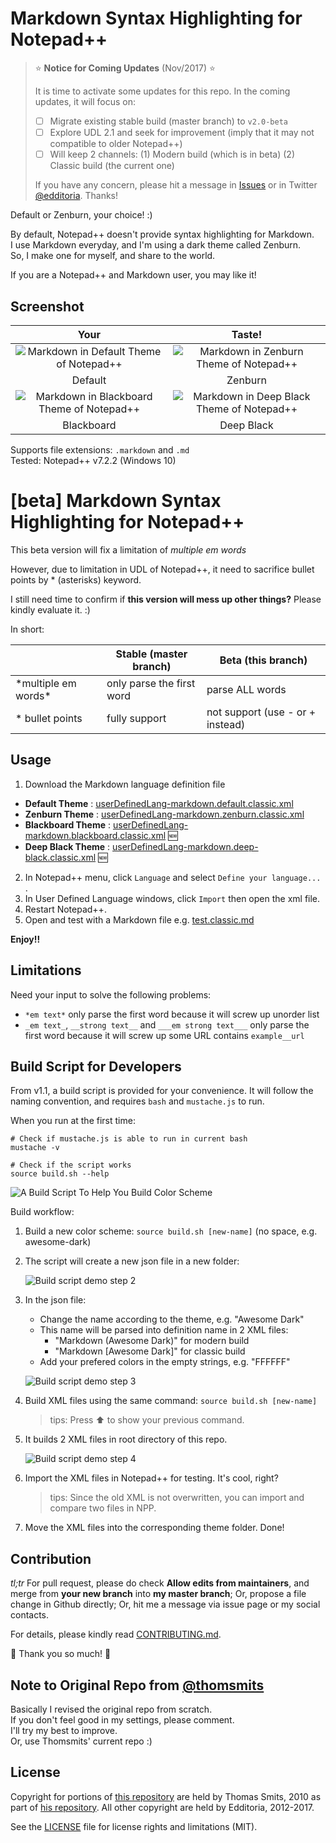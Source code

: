 # Markdown Syntax Highlighting for Notepad++

> :star: **Notice for Coming Updates** (Nov/2017) :star:
>
> It is time to activate some updates for this repo. In the coming updates, it will focus on:
> - [ ] Migrate existing stable build (master branch) to `v2.0-beta`
> - [ ] Explore UDL 2.1 and seek for improvement (imply that it may not compatible to older Notepad++)
> - [ ] Will keep 2 channels: (1) Modern build (which is in beta) (2) Classic build (the current one)
>
> If you have any concern, please hit a message in [Issues](https://github.com/Edditoria/markdown-plus-plus/issues) or in Twitter [@edditoria](https://twitter.com/edditoria).
> Thanks!

Default or Zenburn, your choice! :)

By default, Notepad++ doesn't provide syntax highlighting for Markdown.  
I use Markdown everyday, and I'm using a dark theme called Zenburn.  
So, I make one for myself, and share to the world.

If you are a Notepad++ and Markdown user, you may like it!

## Screenshot

| Your | Taste! |
|:----:|:------:|
| ![Markdown in Default Theme of Notepad++][screen_default] | ![Markdown in Zenburn Theme of Notepad++][screen_zenburn] |
| Default | Zenburn |
| ![Markdown in Blackboard Theme of Notepad++][screen_blackboard] | ![Markdown in Deep Black Theme of Notepad++][screen_deep_black] |
| Blackboard | Deep Black |

Supports file extensions: `.markdown` and `.md`  
Tested: Notepad++ v7.2.2 (Windows 10)

# [beta] Markdown Syntax Highlighting for Notepad++

This beta version will fix a limitation of *multiple em words*

However, due to limitation in UDL of Notepad++, it need to sacrifice bullet points by \* (asterisks) keyword.

I still need time to confirm if **this version will mess up other things?** Please kindly evaluate it. :)

In short:

|   | Stable (master branch) | Beta (this branch) |
|---|---|---|
| \*multiple em words\* | only parse the first word | parse ALL words |
| \* bullet points | fully support | not support (use \- or \+ instead) |

## Usage

1. Download the Markdown language definition file
  - **Default Theme** : [userDefinedLang-markdown.default.classic.xml][default_xml]
  - **Zenburn Theme** : [userDefinedLang-markdown.zenburn.classic.xml][zenburn_xml]
  - **Blackboard Theme** : [userDefinedLang-markdown.blackboard.classic.xml][blackboard_xml] :new:
  - **Deep Black Theme** : [userDefinedLang-markdown.deep-black.classic.xml][deep_black_xml] :new:
2. In Notepad++ menu, click `Language` and select `Define your language...` .
3. In User Defined Language windows, click `Import` then open the xml file.
4. Restart Notepad++.
5. Open and test with a Markdown file e.g. [test.classic.md][test_classic_file]

**Enjoy!!**

## Limitations

Need your input to solve the following problems:

- `*em text*` only parse the first word because it will screw up unorder list
- `_em text_`, `__strong text__` and `___em strong text___` only parse the first word because it will screw up some URL contains `example__url`

## Build Script for Developers

From v1.1, a build script is provided for your convenience. It will follow the naming convention, and requires `bash` and `mustache.js` to run.

When you run at the first time:

```shell
# Check if mustache.js is able to run in current bash
mustache -v

# Check if the script works
source build.sh --help
```

![A Build Script To Help You Build Color Scheme][build_screen_1]

Build workflow:

1. Build a new color scheme: `source build.sh [new-name]` (no space, e.g. awesome-dark)
1. The script will create a new json file in a new folder:

	![Build script demo step 2][build_screen_2]

1. In the json file:
	- Change the name according to the theme, e.g. "Awesome Dark"
	- This name will be parsed into definition name in 2 XML files:
		- "Markdown (Awesome Dark)" for modern build
		- "Markdown [Awesome Dark]" for classic build
	- Add your prefered colors in the empty strings, e.g. "FFFFFF"

	![Build script demo step 3][build_screen_3]

1. Build XML files using the same command: `source build.sh [new-name]`

	> tips: Press :arrow_up: to show your previous command.

1. It builds 2 XML files in root directory of this repo.

	![Build script demo step 4][build_screen_4]

1. Import the XML files in Notepad++ for testing. It's cool, right?

	> tips: Since the old XML is not overwritten, you can import and compare two files in NPP.

1. Move the XML files into the corresponding theme folder. Done!

## Contribution

*tl;tr* For pull request, please do check **Allow edits from maintainers**, and merge from **your new branch** into **my master branch**; Or, propose a file change in Github directly; Or, hit me a message via issue page or my social contacts.

For details, please kindly read [CONTRIBUTING.md](CONTRIBUTING.md).

:beer: Thank you so much! :pray:

## Note to Original Repo from [@thomsmits][thomsmits_npp]

Basically I revised the original repo from scratch.  
If you don't feel good in my settings, please comment.  
I'll try my best to improve.  
Or, use Thomsmits' current repo :)

## License

Copyright for portions of [this repository][this_repo] are held by Thomas Smits, 2010 as part of [his repository][thomsmits_npp]. All other copyright are held by Edditoria, 2012-2017.

See the [LICENSE](LICENSE.md) file for license rights and limitations (MIT).


[screen_default]: /theme-default/markdown-plus-plus-default-screenshot.png "Markdown in Default Theme of Notepad++"
[screen_zenburn]: /theme-zenburn/markdown-plus-plus-zenburn-screenshot.png "Markdown in Zenburn Theme of Notepad++"
[screen_blackboard]: /theme-blackboard/markdown-plus-plus-blackboard-screenshot.png "Markdown in Blackboard Theme of Notepad++"
[screen_deep_black]: /theme-deep-black/markdown-plus-plus-deep-black-screenshot.png "Markdown in Deep Black Theme of Notepad++"
[default_xml]: https://raw.githubusercontent.com/Edditoria/markdown-plus-plus/master/theme-default/userDefinedLang-markdown.default.classic.xml
[zenburn_xml]: https://raw.githubusercontent.com/Edditoria/markdown-plus-plus/master/theme-zenburn/userDefinedLang-markdown.zenburn.classic.xml
[blackboard_xml]: https://raw.githubusercontent.com/Edditoria/markdown-plus-plus/master/theme-blackboard/userDefinedLang-markdown.blackboard.classic.xml
[deep_black_xml]: https://raw.githubusercontent.com/Edditoria/markdown-plus-plus/master/theme-deep-black/userDefinedLang-markdown.deep-black.classic.xml

[this_repo]: https://github.com/Edditoria/markdown-plus-plus
[coffeescript]: https://github.com/Edditoria/coffeescript_npp_zenburn
[thomsmits]: https://github.com/thomsmits/markdown_npp
[thomsmits_npp]: https://github.com/thomsmits/markdown_npp
[test_classic_file]: https://raw.githubusercontent.com/Edditoria/markdown-plus-plus/master/test.classic.md

[build_screen_1]: /build/markdown-plus-plus-build-screenshot-1.png "A Build Script To Help You Build Color Scheme"
[build_screen_2]: /build/markdown-plus-plus-build-screenshot-2.png "Build script demo step 2"
[build_screen_3]: /build/markdown-plus-plus-build-screenshot-3.png "Build script demo step 3"
[build_screen_4]: /build/markdown-plus-plus-build-screenshot-4.png "Build script demo step 4"
